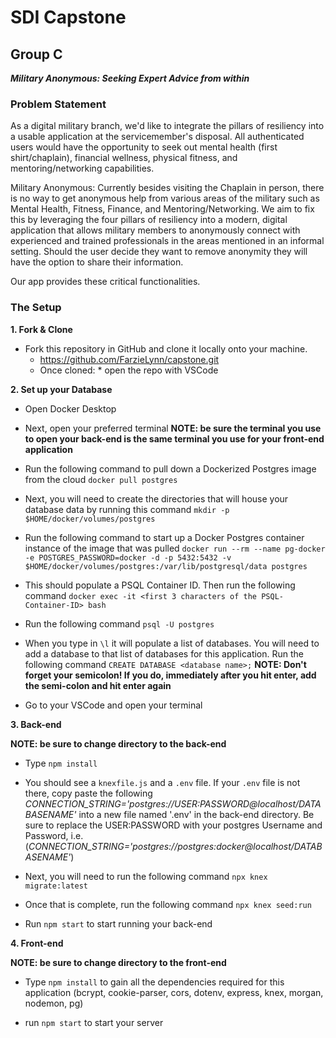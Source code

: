 # SDI Capstone
## Group C

***Military Anonymous: Seeking Expert Advice from within***

### Problem Statement
As a digital military branch, we'd like to integrate the pillars of resiliency  into a usable application at the servicemember's disposal.  All authenticated users would have the opportunity to seek out mental health (first shirt/chaplain), financial wellness, physical fitness, and mentoring/networking capabilities.

Military Anonymous: Currently besides visiting the Chaplain in person, there is no way to get anonymous help from various areas of the military such as Mental Health, Fitness, Finance, and Mentoring/Networking. We aim to fix this by leveraging the four pillars of resiliency into a modern, digital application that allows military members to anonymously connect with experienced and trained professionals in the areas mentioned in an informal setting. Should the user decide they want to remove anonymity they will have the option to share their information.

Our app provides these critical functionalities.

### The Setup

**1. Fork & Clone** 

* Fork this repository in GitHub and clone it locally onto your machine.
	* https://github.com/FarzieLynn/capstone.git
	* Once cloned:
			* open the repo with VSCode

**2. Set up your Database**

* Open Docker Desktop

* Next, open your preferred terminal **NOTE: be sure the terminal you use to open your back-end is the same terminal you use for your front-end application**

* Run the following command to pull down a Dockerized Postgres image from the cloud `docker pull postgres`

* Next, you will need to create the directories that will house your database data by running this command `mkdir -p $HOME/docker/volumes/postgres`

* Run the following command to start up a Docker Postgres container instance of the image that was pulled `docker run --rm --name pg-docker -e POSTGRES_PASSWORD=docker -d -p 5432:5432 -v $HOME/docker/volumes/postgres:/var/lib/postgresql/data postgres`

* This should populate a PSQL Container ID. Then run the following command `docker exec -it <first 3 characters of the PSQL-Container-ID> bash`

* Run the following command `psql -U postgres`

* When you type in `\l` it will populate a list of databases. You will need to add a database to that list of databases for this application. Run the following command `CREATE DATABASE <database name>;` **NOTE: Don't forget your semicolon! If you do, immediately after you hit enter, add the semi-colon and hit enter again**

* Go to your VSCode and open your terminal

**3. Back-end**

**NOTE: be sure to change directory to the back-end**

* Type `npm install`

* You should see a `knexfile.js` and a `.env` file. If your `.env` file is not there, copy paste the following *CONNECTION_STRING='postgres://USER:PASSWORD@localhost/DATABASENAME'* into a new file named '.env' in the back-end directory. Be sure to replace the USER:PASSWORD with your postgres Username and Password, i.e.(*CONNECTION_STRING='postgres://postgres:docker@localhost/DATABASENAME'*)

* Next, you will need to run the following command `npx knex migrate:latest`

* Once that is complete, run the following command `npx knex seed:run`

* Run `npm start` to start running your back-end 

**4. Front-end**

**NOTE: be sure to change directory to the front-end**

* Type `npm install` to gain all the dependencies required for this application (bcrypt, cookie-parser, cors, dotenv, express, knex, morgan, nodemon, pg)

* run `npm start` to start your server 
